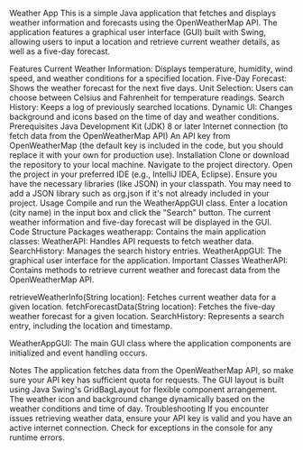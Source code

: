Weather App
This is a simple Java application that fetches and displays weather information and forecasts using the OpenWeatherMap API. The application features a graphical user interface (GUI) built with Swing, allowing users to input a location and retrieve current weather details, as well as a five-day forecast.

Features
Current Weather Information: Displays temperature, humidity, wind speed, and weather conditions for a specified location.
Five-Day Forecast: Shows the weather forecast for the next five days.
Unit Selection: Users can choose between Celsius and Fahrenheit for temperature readings.
Search History: Keeps a log of previously searched locations.
Dynamic UI: Changes background and icons based on the time of day and weather conditions.
Prerequisites
Java Development Kit (JDK) 8 or later
Internet connection (to fetch data from the OpenWeatherMap API)
An API key from OpenWeatherMap (the default key is included in the code, but you should replace it with your own for production use).
Installation
Clone or download the repository to your local machine.
Navigate to the project directory.
Open the project in your preferred IDE (e.g., IntelliJ IDEA, Eclipse).
Ensure you have the necessary libraries (like JSON) in your classpath. You may need to add a JSON library such as org.json if it's not already included in your project.
Usage
Compile and run the WeatherAppGUI class.
Enter a location (city name) in the input box and click the "Search" button.
The current weather information and five-day forecast will be displayed in the GUI.
Code Structure
Packages
weatherapp: Contains the main application classes:
WeatherAPI: Handles API requests to fetch weather data.
SearchHistory: Manages the search history entries.
WeatherAppGUI: The graphical user interface for the application.
Important Classes
WeatherAPI: Contains methods to retrieve current weather and forecast data from the OpenWeatherMap API.

retrieveWeatherInfo(String location): Fetches current weather data for a given location.
fetchForecastData(String location): Fetches the five-day weather forecast for a given location.
SearchHistory: Represents a search entry, including the location and timestamp.

WeatherAppGUI: The main GUI class where the application components are initialized and event handling occurs.

Notes
The application fetches data from the OpenWeatherMap API, so make sure your API key has sufficient quota for requests.
The GUI layout is built using Java Swing's GridBagLayout for flexible component arrangement.
The weather icon and background change dynamically based on the weather conditions and time of day.
Troubleshooting
If you encounter issues retrieving weather data, ensure your API key is valid and you have an active internet connection.
Check for exceptions in the console for any runtime errors.
